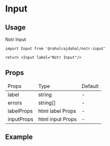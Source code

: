 
# Input

## Usage

Notr Input

```tsx
import Input from '@rahulrajdahal/notr-input'

return <Input label="Notr Input"/>
```

## Props

<table>
<thead>
<tr>
<td>Props</td>
<td>Type</td>
<td>Default</td>
</tr>
</thead>

<tbody>
<tr>
<td>label</td>
<td> string</td>
<td>-</td>
</tr>
<tr>
<td>errors</td>
<td>string[]</td>
<td>-</td>
</tr>
<tr>
<td>labelProps</td>
<td>html label Props</td>
<td>-</td>
</tr>
<tr>
<td>inputProps</td>
<td>html input Props</td>
<td>-</td>
</tr>
</tbody>
</table>

## Example

<div ref="el" />

<script setup>
import { createElement } from 'react'
import { createRoot } from 'react-dom/client'
import { ref, onMounted } from 'vue'
import InputContainer from './InputContainer.tsx'
import Input from '@rahulrajdahal/notr-input'

const el = ref()
onMounted(() => {
  const root = createRoot(el.value)
  root.render(createElement(InputContainer))
})

</script>
